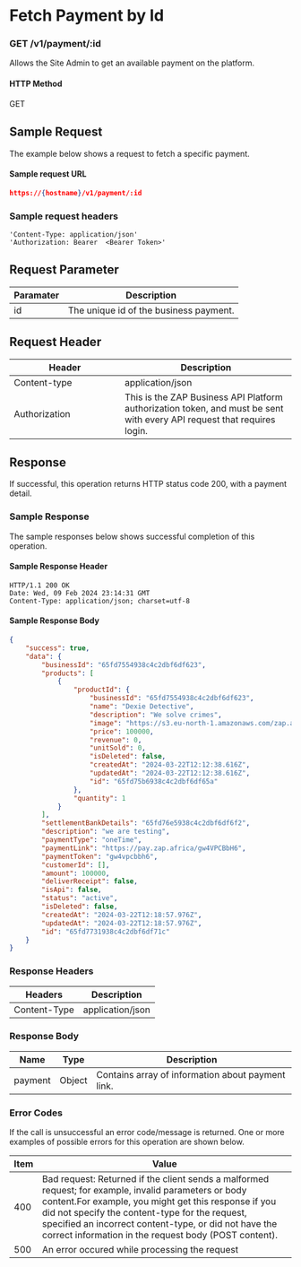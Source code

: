# Fetch Payment by Id

### GET /v1/payment/:id <a href="#top" id="top"></a>

Allows the Site Admin to get an available payment on the platform.

#### HTTP Method <a href="#top" id="top"></a>

GET

## Sample Request <a href="#samplerequest" id="samplerequest"></a>

The example below shows a request to fetch a specific payment.

#### **Sample request** URL <a href="#top" id="top"></a>

```json
https://{hostname}/v1/payment/:id
```

### **Sample request headers** <a href="#top" id="top"></a>

```
'Content-Type: application/json'
'Authorization: Bearer  <Bearer Token>'
```

## Request Parameter <a href="#samplerequest" id="samplerequest"></a>

| Paramater | Description                            |
| --------- | -------------------------------------- |
| id        | The unique id of the business payment. |

## Request Header <a href="#samplerequest" id="samplerequest"></a>

<table><thead><tr><th width="182">Header</th><th>Description</th></tr></thead><tbody><tr><td>Content-type</td><td>application/json</td></tr><tr><td>Authorization</td><td>This is the ZAP Business API Platform authorization token, and must be sent with every API request that requires login.</td></tr></tbody></table>

## Response <a href="#samplerequest" id="samplerequest"></a>

If successful, this operation returns HTTP status code 200, with a payment detail.

### Sample Response <a href="#samplerequest" id="samplerequest"></a>

The sample responses below shows successful completion of this operation.

#### **Sample** Response Header <a href="#top" id="top"></a>

```
HTTP/1.1 200 OK
Date: Wed, 09 Feb 2024 23:14:31 GMT
Content-Type: application/json; charset=utf-8
```

#### **Sample** Response Body <a href="#top" id="top"></a>

```json
{
    "success": true,
    "data": {
        "businessId": "65fd7554938c4c2dbf6df623",
        "products": [
            {
                "productId": {
                    "businessId": "65fd7554938c4c2dbf6df623",
                    "name": "Dexie Detective",
                    "description": "We solve crimes",
                    "image": "https://s3.eu-north-1.amazonaws.com/zap.africa/other-documents/1711109557799edo2_1686644109.jpg",
                    "price": 100000,
                    "revenue": 0,
                    "unitSold": 0,
                    "isDeleted": false,
                    "createdAt": "2024-03-22T12:12:38.616Z",
                    "updatedAt": "2024-03-22T12:12:38.616Z",
                    "id": "65fd75b6938c4c2dbf6df65a"
                },
                "quantity": 1
            }
        ],
        "settlementBankDetails": "65fd76e5938c4c2dbf6df6f2",
        "description": "we are testing",
        "paymentType": "oneTime",
        "paymentLink": "https://pay.zap.africa/gw4VPCBbH6",
        "paymentToken": "gw4vpcbbh6",
        "customerId": [],
        "amount": 100000,
        "deliverReceipt": false,
        "isApi": false,
        "status": "active",
        "isDeleted": false,
        "createdAt": "2024-03-22T12:18:57.976Z",
        "updatedAt": "2024-03-22T12:18:57.976Z",
        "id": "65fd7731938c4c2dbf6df71c"
    }
}
```

### Response Headers <a href="#samplerequest" id="samplerequest"></a>

| Headers      | Description      |
| ------------ | ---------------- |
| Content-Type | application/json |

### Response Body <a href="#samplerequest" id="samplerequest"></a>

| Name    | Type   | Description                                       |
| ------- | ------ | ------------------------------------------------- |
| payment | Object | Contains array of information about payment link. |

### Error Codes <a href="#samplerequest" id="samplerequest"></a>

If the call is unsuccessful an error code/message is returned. One or more examples of possible errors for this operation are shown below.

| Item | Value                                                                                                                                                                                                                                                                                                                             |
| ---- | --------------------------------------------------------------------------------------------------------------------------------------------------------------------------------------------------------------------------------------------------------------------------------------------------------------------------------- |
| 400  | Bad request: Returned if the client sends a malformed request; for example, invalid parameters or body content.For example, you might get this response if you did not specify the content-type for the request, specified an incorrect content-type, or did not have the correct information in the request body (POST content). |
| 500  | An error occured while processing the request                                                                                                                                                                                                                                                                                     |
